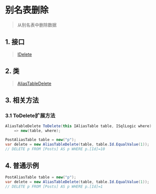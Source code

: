 # 别名表删除
>从别名表中删除数据

## 1. 接口
>[IDelete](/api/ShadowSql.Delete.IDelete.html)

## 2. 类
>[AliasTableDelete](/api/ShadowSql.Delete.AliasTableDelete.html)

## 3. 相关方法
### 3.1 ToDelete扩展方法
```csharp
AliasTableDelete ToDelete(this IAliasTable table, ISqlLogic where)
	=> new(table, where);
```
```csharp
PostAliasTable table = new("p");
var delete = new AliasTableDelete(table, table.Id.EqualValue(1));
// DELETE p FROM [Posts] AS p WHERE p.[Id]=10
```


## 4. 普通示例
```csharp
PostAliasTable table = new("p");
var delete = new AliasTableDelete(table, table.Id.EqualValue(1));
// DELETE p FROM [Posts] AS p WHERE p.[Id]=1
```